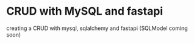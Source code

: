 # CRUD with MySQL and fastapi

creating a CRUD with mysql, sqlalchemy and fastapi (SQLModel coming soon)
